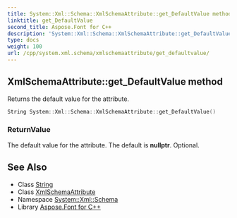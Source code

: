 ```yaml
---
title: System::Xml::Schema::XmlSchemaAttribute::get_DefaultValue method
linktitle: get_DefaultValue
second_title: Aspose.Font for C++
description: 'System::Xml::Schema::XmlSchemaAttribute::get_DefaultValue method. Returns the default value for the attribute in C++.'
type: docs
weight: 100
url: /cpp/system.xml.schema/xmlschemaattribute/get_defaultvalue/
---
```

## XmlSchemaAttribute::get_DefaultValue method


Returns the default value for the attribute.

```cpp
String System::Xml::Schema::XmlSchemaAttribute::get_DefaultValue()
```


### ReturnValue

The default value for the attribute. The default is **nullptr**. Optional.

## See Also

* Class [String](../../../system/string/)
* Class [XmlSchemaAttribute](../)
* Namespace [System::Xml::Schema](../../)
* Library [Aspose.Font for C++](../../../)
